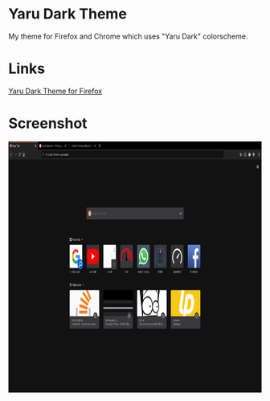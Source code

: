 # Yaru Dark Theme

My theme for Firefox and Chrome which uses "Yaru Dark" colorscheme.

# Links
[Yaru Dark Theme for Firefox](https://addons.mozilla.org/en-US/firefox/addon/yaru-dark-theme/)


# Screenshot
<p align="center">
  <img height="500px" src="/scrot.png" alt="Yaru Dark Theme">
</p>
